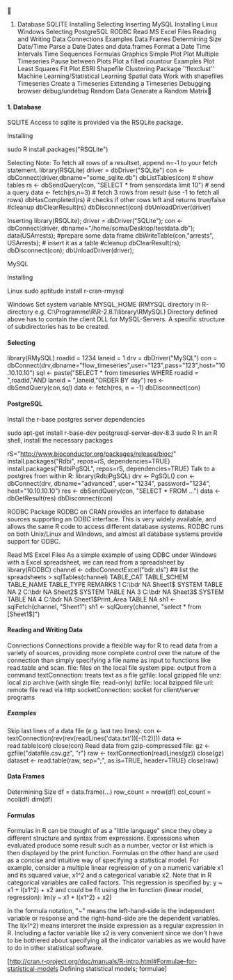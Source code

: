 


1. Database
SQLITE
Installing
Selecting
Inserting
MySQL
Installing
Linux
Windows
Selecting
PostgreSQL
RODBC
Read MS Excel Files
Reading and Writing Data
Connections
Examples
Data Frames
Determining Size
Date/Time
Parse a Date
Dates and data.frames
Format a Date
Time Intervals
Time Sequences
Formulas
Graphics
Simple Plot
Plot Multiple Timeseries
Pause between Plots
Plot a filled countour
Examples
Plot Least Squares Fit
Plot ESRI Shapefile
Clustering
Package ''flexclust''
Machine Learning/Statistical Learning
Spatial data
Work with shapefiles
Timeseries
Create a Timeseries
Extending a Timeseries
Debugging
browser
debug/undebug
Random Data
Generate a Random Matrix

#### 1. Database

SQLITE
Access to sqlite is provided via the RSQLite package.

Installing

sudo R install.packages("RSQLite")

Selecting
Note: To fetch all rows of a resultset, append n=-1 to your fetch statement.
library(RSQLite) driver = dbDriver("SQLite") con <- dbConnect(driver,dbname="some_sqlite.db") dbListTables(con) # show tables rs <- dbSendQuery(con, "SELECT * from sensordata limit 10") # send a query data <- fetch(rs,n=3) # fetch 3 rows from result (use -1 to fetch all rows) dbHasCompleted(rs) # checks if other rows left and returns true/false #cleanup dbClearResult(rs) dbDisconnect(con) dbUnloadDriver(driver)

Inserting
library(RSQLite); driver = dbDriver("SQLite"); con <- dbConnect(driver, dbname="/home/soma/Desktop/testdata.db"); data(USArrests); #prepare some data frame dbWriteTable(con,"arrests", USArrests); # insert it as a table #cleanup dbClearResult(rs); dbDisconnect(con); dbUnloadDriver(driver);

MySQL

Installing

Linux
sudo aptitude install r-cran-rmysql

Windows
Set system variable MYSQL_HOME (RMYSQL directory in R-directory e.g. C:\Programme\R\R-2.8.1\library\RMySQL)
Directory defined above has to contain the client DLL for MySQL-Servers. A specific structure of subdirectories has to be created.

#### Selecting
library(RMySQL) roadid = 1234 laneid = 1 drv = dbDriver("MySQL") con = dbConnect(drv,dbname="flow_timeseries",user="123",pass="123",host="10.10.10.10") sql <- paste("SELECT * from timeseries WHERE roadid = ",roadid,"AND laneid = ",laneid,"ORDER BY day") res <- dbSendQuery(con,sql) data <- fetch(res, n = -1) dbDisconnect(con)

#### PostgreSQL
Install the r-base postgres server dependencies

sudo apt-get install r-base-dev postgresql-server-dev-8.3 sudo R
In an R shell, install the necessary packages

rS="http://www.bioconductor.org/packages/release/bioc/" install.packages("Rdbi", repos=rS, dependencies=TRUE) install.packages("RdbiPgSQL", repos=rS, dependencies=TRUE)
Talk to a postgres from within R:
library(RdbiPgSQL) drv <- PgSQL() con <- dbConnect(drv, dbname="advanced", user="1234", password="1234", host="10.10.10.10") res <- dbSendQuery(con, "SELECT * FROM ...") data <- dbGetResult(res) dbDisconnect(con)

RODBC
Package RODBC on CRAN provides an interface to database sources supporting an ODBC interface. This is very widely available, and allows the same R code to access different database systems. RODBC runs on both Unix/Linux and Windows, and almost all database systems provide support for ODBC.

Read MS Excel Files
As a simple example of using ODBC under Windows with a Excel spreadsheet, we can read from a spreadsheet by
library(RODBC) channel <- odbcConnectExcel("bdr.xls") ## list the spreadsheets > sqlTables(channel)
TABLE_CAT TABLE_SCHEM TABLE_NAME TABLE_TYPE REMARKS 1 C:\\bdr NA Sheet1$ SYSTEM TABLE NA 2 C:\\bdr NA Sheet2$ SYSTEM TABLE NA 3 C:\\bdr NA Sheet3$ SYSTEM TABLE NA 4 C:\\bdr NA Sheet1$Print_Area TABLE NA
sh1 <- sqlFetch(channel, "Sheet1") sh1 <- sqlQuery(channel, "select * from [Sheet1$]")

#### Reading and Writing Data

Connections
Connections provide a flexible way for R to read data from a variety of sources, providing more complete control over the nature of the connection than simply specifying a file name as input to functions like read.table and scan.
file: files on the local file system
pipe: output from a command
textConnection: treats text as a file
gzfile: local gzipped file
unz: local zip archive (with single file; read-only)
bzfile: local bzipped file
url: remote file read via http
socketConnection: socket for client/server programs

##### Examples
Skip last lines of a data file (e.g. last two lines):
con <- textConnection(rev(rev(readLines('data.txt'))[-(1:2)])) data <- read.table(con) close(con)
Read data from gzip-compressed file:
gz <- gzfile("datafile.csv.gz", "r") raw <- textConnection(readLines(gz)) close(gz) dataset <- read.table(raw, sep=";", as.is=TRUE, header=TRUE) close(raw)

#### Data Frames

Determining Size
df = data.frame(...) row_count = nrow(df) col_count = ncol(df) dim(df)


#### Formulas
Formulas in R can be thought of as a "little language" since they obey a different structure and syntax from expressions. Expressions when evaluated produce some result such as a number, vector or list which is then displayed by the print function. Formulas on the other hand are used as a concise and intuitive way of specifying a statistical model. For example, consider a multiple linear regression of y on a numeric variable x1 and its squared value, x1^2 and a categorical variable x2. Note that in R categorical variables are called factors. This regression is specified by:
y ~ x1 + I(x1^2) + x2
and could be fit using the lm function (linear model, regression):
lm(y ~ x1 + I(x1^2) + x2)

In the formula notation, "~" means the left-hand-side is the independent variable or response and the right-hand-side are the dependent variables. The I(x1^2) means interpret the inside expression as a regular expression in R. Including a factor variable like x2 is very convenient since we don't have to be bothered about specifying all the indicator variables as we would have to do in other statistical software.

[http://cran.r-project.org/doc/manuals/R-intro.html#Formulae-for-statistical-models Defining statistical models; formulae]
